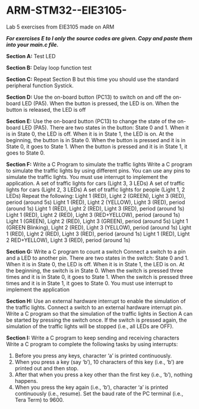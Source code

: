 # ARM-STM32--EIE3105-
Lab 5 exercises from EIE3105 made on ARM

**_For exercises E to I only the source codes are given. Copy and paste them into your main.c file._**


**Section A:**
Test LED

**Section B:**
Delay loop function test

**Section C:**
Repeat Section B but this time you should use the standard peripheral function Systick.

**Section D:**
Use the on-board button (PC13) to switch on and off the on-board LED (PA5). When the button is pressed, the LED is on. When the button is released, the LED is off

**Section E:**
Use the on-board button (PC13) to change the state of the on-board LED (PA5).
There are two states in the button: State 0 and 1. When it is in State 0, the LED is off. When 
it is in State 1, the LED is on. At the beginning, the button is in State 0. When the button is 
pressed and it is in State 0, it goes to State 1. When the button is pressed and it is in State 1, it goes to State 0.

**Section F:**
Write a C Program to simulate the traffic lights
Write a C program to simulate the traffic lights by using different pins. You can use any pins 
to simulate the traffic lights. You must use interrupt to implement the application.
A set of traffic lights for cars (Light 3, 3 LEDs)
A set of traffic lights for cars (Light 2, 3 LEDs) 
A set of traffic lights for people (Light 1, 2 LEDs)
Repeat the following:
Light 1 (RED), Light 2 (GREEN), Light 3 (RED), period (around 5s)
Light 1 (RED), Light 2 (YELLOW), Light 3 (RED), period (around 1s)
Light 1 (RED), Light 2 (RED), Light 3 (RED), period (around 1s)
Light 1 (RED), Light 2 (RED), Light 3 (RED+YELLOW), period (around 1s)
Light 1 (GREEN), Light 2 (RED), Light 3 (GREEN), period (around 5s)
Light 1 (GREEN Blinking), Light 2 (RED), Light 3 (YELLOW), period (around 1s)
Light 1 (RED), Light 2 (RED), Light 3 (RED), period (around 1s)
Light 1 (RED), Light 2 RED+YELLOW), Light 3 (RED), period (around 1s)

**Section G:**
Write a C program to count a switch
Connect a switch to a pin and a LED to another pin. There are two states in the switch: State 
0 and 1. When it is in State 0, the LED is off. When it is in State 1, the LED is on. At the 
beginning, the switch is in State 0. When the switch is pressed three times and it is in State 0, it goes to State 1. When the switch is pressed three times and it is in State 1, it goes to State 0. You must use interrupt to implement the application

**Section H:**
Use an external hardware interrupt to enable the simulation of the traffic lights. Connect a switch to an external hardware interrupt pin. Write a C program so that the simulation of the traffic lights in Section A can be started by pressing the switch once. If the switch is pressed again, the simulation of the traffic lights will be stopped (i.e., all LEDs are OFF).

**Section I:**
Write a C program to keep sending and receiving characters
Write a C program to complete the following tasks by using interrupts:
1. Before you press any keys, character ‘a’ is printed continuously.
2. When you press a key (say ‘b’), 10 characters of this key (i.e., ‘b’) are printed out and 
then stop.
3. After that when you press a key other than the first key (i.e., ‘b’), nothing happens.
4. When you press the key again (i.e., ‘b’), character ‘a’ is printed continuously (i.e., 
resume).
Set the baud rate of the PC terminal (i.e., Tera Term) to 9600.
